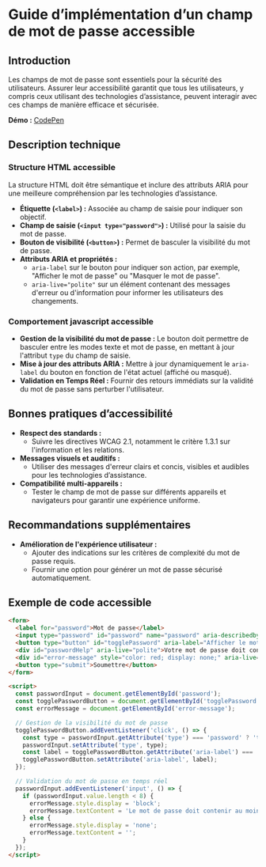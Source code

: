 # Guide d’implémentation d’un champ de mot de passe accessible

## Introduction

Les champs de mot de passe sont essentiels pour la sécurité des utilisateurs. Assurer leur accessibilité garantit que tous les utilisateurs, y compris ceux utilisant des technologies d’assistance, peuvent interagir avec ces champs de manière efficace et sécurisée.

**Démo :** [CodePen](https://codepen.io/numera11y/pen/LEPdepx)

## Description technique

### Structure HTML accessible

La structure HTML doit être sémantique et inclure des attributs ARIA pour une meilleure compréhension par les technologies d’assistance.

- **Étiquette (`<label>`) :** Associée au champ de saisie pour indiquer son objectif.
- **Champ de saisie (`<input type="password">`) :** Utilisé pour la saisie du mot de passe.
- **Bouton de visibilité (`<button>`) :** Permet de basculer la visibilité du mot de passe.
- **Attributs ARIA et propriétés :**
  - `aria-label` sur le bouton pour indiquer son action, par exemple, "Afficher le mot de passe" ou "Masquer le mot de passe".
  - `aria-live="polite"` sur un élément contenant des messages d'erreur ou d'information pour informer les utilisateurs des changements.

### Comportement javascript accessible

- **Gestion de la visibilité du mot de passe :** Le bouton doit permettre de basculer entre les modes texte et mot de passe, en mettant à jour l'attribut `type` du champ de saisie.
- **Mise à jour des attributs ARIA :** Mettre à jour dynamiquement le `aria-label` du bouton en fonction de l'état actuel (affiché ou masqué).
- **Validation en Temps Réel :** Fournir des retours immédiats sur la validité du mot de passe sans perturber l'utilisateur.

## Bonnes pratiques d’accessibilité

- **Respect des standards :**
  - Suivre les directives WCAG 2.1, notamment le critère 1.3.1 sur l'information et les relations.
- **Messages visuels et auditifs :**
  - Utiliser des messages d'erreur clairs et concis, visibles et audibles pour les technologies d’assistance.
- **Compatibilité multi-appareils :**
  - Tester le champ de mot de passe sur différents appareils et navigateurs pour garantir une expérience uniforme.

## Recommandations supplémentaires

- **Amélioration de l'expérience utilisateur :**
  - Ajouter des indications sur les critères de complexité du mot de passe requis.
  - Fournir une option pour générer un mot de passe sécurisé automatiquement.

## Exemple de code accessible

```html
<form>
  <label for="password">Mot de passe</label>
  <input type="password" id="password" name="password" aria-describedby="passwordHelp">
  <button type="button" id="togglePassword" aria-label="Afficher le mot de passe">👁️</button>
  <div id="passwordHelp" aria-live="polite">Votre mot de passe doit contenir au moins 8 caractères.</div>
  <div id="error-message" style="color: red; display: none;" aria-live="assertive"></div>
  <button type="submit">Soumettre</button>
</form>

<script>
  const passwordInput = document.getElementById('password');
  const togglePasswordButton = document.getElementById('togglePassword');
  const errorMessage = document.getElementById('error-message');

  // Gestion de la visibilité du mot de passe
  togglePasswordButton.addEventListener('click', () => {
    const type = passwordInput.getAttribute('type') === 'password' ? 'text' : 'password';
    passwordInput.setAttribute('type', type);
    const label = togglePasswordButton.getAttribute('aria-label') === 'Afficher le mot de passe' ? 'Masquer le mot de passe' : 'Afficher le mot de passe';
    togglePasswordButton.setAttribute('aria-label', label);
  });

  // Validation du mot de passe en temps réel
  passwordInput.addEventListener('input', () => {
    if (passwordInput.value.length < 8) {
      errorMessage.style.display = 'block';
      errorMessage.textContent = 'Le mot de passe doit contenir au moins 8 caractères.';
    } else {
      errorMessage.style.display = 'none';
      errorMessage.textContent = '';
    }
  });
</script>
```
